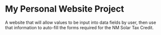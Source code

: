 # My Personal Website Project
A website that will allow values to be input into data fields by user, then use that information to auto-fill the forms required for the NM Solar Tax Credit.

